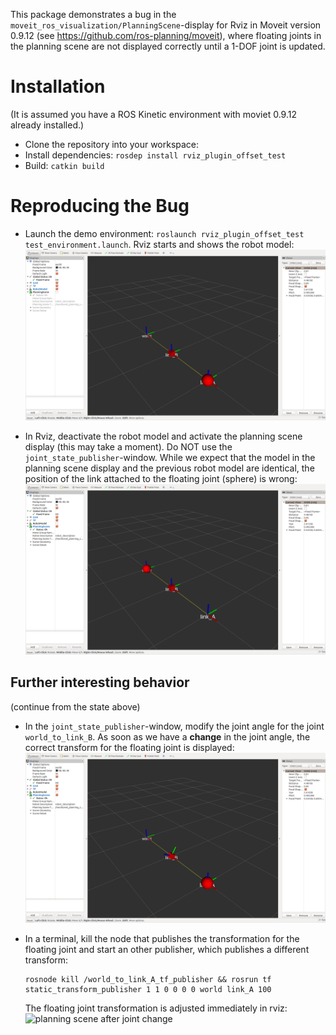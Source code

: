 This package demonstrates a bug in the `moveit_ros_visualization/PlanningScene`-display for Rviz in Moveit version 0.9.12 (see https://github.com/ros-planning/moveit), where floating joints in the planning scene are not displayed correctly until a 1-DOF joint is updated.

# Installation

(It is assumed you have a ROS Kinetic environment with moviet 0.9.12 already installed.)

* Clone the repository into your workspace:
* Install dependencies: `rosdep install rviz_plugin_offset_test`
* Build: `catkin build`


# Reproducing the Bug

* Launch the demo environment: ` roslaunch rviz_plugin_offset_test test_environment.launch `.
  Rviz starts and shows the robot model:
  ![robot model](doc/01_robot_model.png)

* In Rviz, deactivate the robot model and activate the planning scene display (this may take a moment).
  Do NOT use the `joint_state_publisher`-window.
  While we expect that the model in the planning scene display and the previous robot model are identical, the position of the link attached to the floating joint (sphere) is wrong:
  ![planning scene after initialization](doc/02-planning_scene_after_initialization.png)

## Further interesting behavior

(continue from the state above)

* In the `joint_state_publisher`-window, modify the joint angle for the joint `world_to_link_B`.
  As soon as we have a **change** in the joint angle, the correct transform for the floating joint is displayed:
  ![planning scene after joint change](doc/03-planning_scene_after_joint_change.png)

* In a terminal, kill the node that publishes the transformation for the floating joint and start an other publisher, which publishes a different transform:
  ```
  rosnode kill /world_to_link_A_tf_publisher && rosrun tf static_transform_publisher 1 1 0 0 0 0 world link_A 100
  ```
  The floating joint transformation is adjusted immediately in rviz:
  ![planning scene after joint change](04-planning_scene_after_publisher_change.png)
